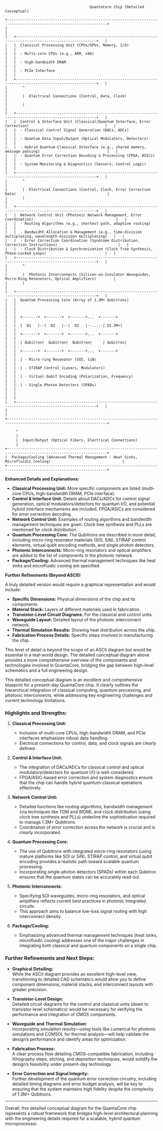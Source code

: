 ```
                                       QuantaCore Chip (Detailed Conceptual)

+--------------------------------------------------------------------------------------------------------------------+
|                                                                                                                  |
|   +-----------------------------------------------------------------------------------------------------------+   |
|   |  Classical Processing Unit (CPUs/GPUs, Memory, I/O)                                                       |   |
|   |  - Multi-core CPUs (e.g., ARM, x86)                                                                        |   |
|   |  - High-bandwidth DRAM                                                                                    |   |
|   |  - PCIe Interface                                                                                         |   |
|   +-----------------------------------------------------------------------------------------------------------+   |
|       ^                                                                                                         |
|       |  Electrical Connections (Control, Data, Clock)                                                            |
|       |                                                                                                         |
|   +-----------------------------------------------------------------------------------------------------------+   |
|   |  Control & Interface Unit (Classical/Quantum Interface, Error Correction)                                   |   |
|   |  - Classical Control Signal Generation (DACs, ADCs)                                                          |   |
|   |  - Quantum Data Input/Output (Optical Modulators, Detectors)                                                |   |
|   |  - Hybrid Quantum-Classical Interface (e.g., shared memory, message passing)                               |   |
|   |  - Quantum Error Correction Decoding & Processing (FPGA, ASICs)                                            |   |
|   |  - System Monitoring & Diagnostics (Sensors, Control Logic)                                               |   |
|   +-----------------------------------------------------------------------------------------------------------+   |
|       ^                                                                                                         |
|       |  Electrical Connections (Control, Clock, Error Correction Data)                                          |
|       |                                                                                                         |
|   +-----------------------------------------------------------------------------------------------------------+   |
|   |  Network Control Unit (Photonic Network Management, Error Coordination)                                      |   |
|   |  - Routing Algorithms (e.g., shortest path, adaptive routing)                                              |   |
|   |  - Bandwidth Allocation & Management (e.g., time-division multiplexing, wavelength-division multiplexing)   |   |
|   |  - Error Correction Coordination (Syndrome Distribution, Correction Instructions)                            |   |
|   |  - Clock Distribution & Synchronization (Clock Tree Synthesis, Phase-Locked Loops)                           |   |
|   +-----------------------------------------------------------------------------------------------------------+   |
|       ^                                                                                                         |
|       |  Photonic Interconnects (Silicon-on-Insulator Waveguides, Micro-Ring Resonators, Optical Amplifiers)        |
|       |                                                                                                         |
|   +-----------------------------------------------------------------------------------------------------------+   |
|   |  Quantum Processing Core (Array of 1.3M+ Qubitrons)                                                           |   |
|   |                                                                                                           |   |
|   |  +-------+  +-------+  +-------+...  +-------+                                                        |   |
|   |  |  Q1   |--|  Q2   |--|  Q3   |--...--| Q1.3M+|                                                        |   |
|   |  +-------+  +-------+  +-------+...  +-------+                                                        |   |
|   |  | Qubitron|  Qubitron|  Qubitron|     | Qubitron|                                                        |   |
|   |  +-------+  +-------+  +-------+...  +-------+                                                        |   |
|   |  | - Micro-ring Resonator (SOI, SiN)                                                                      |   |
|   |  | - STIRAP Control (Lasers, Modulators)                                                                 |   |
|   |  | - Virtual Qubit Encoding (Polarization, Frequency)                                                    |   |
|   |  | - Single Photon Detectors (SPADs)                                                                     |   |
|   |                                                                                                           |   |
|   +-----------------------------------------------------------------------------------------------------------+   |
|                                                                                                                  |
+--------------------------------------------------------------------------------------------------------------------+

     ^                                                                                                             
     |                                                                                                             
     |  Input/Output (Optical Fibers, Electrical Connections)                                                         
     |                                                                                                             
+--------------------------------------------------------------------------------------------------------------------+
|  Package/Cooling (Advanced Thermal Management - Heat Sinks, Microfluidic Cooling)                                 |
+--------------------------------------------------------------------------------------------------------------------+

```

**Enhanced Details and Explanations:**

* **Classical Processing Unit:**  More specific components are listed (multi-core CPUs, high-bandwidth DRAM, PCIe interface).
* **Control & Interface Unit:**  Details about DACs/ADCs for control signal generation, optical modulators/detectors for quantum I/O, and potential hybrid interface mechanisms are included.  FPGA/ASICs are considered for error correction decoding.
* **Network Control Unit:**  Examples of routing algorithms and bandwidth management techniques are given. Clock tree synthesis and PLLs are mentioned for clock distribution.
* **Quantum Processing Core:**  The Qubitrons are described in more detail, including micro-ring resonator materials (SOI, SiN), STIRAP control elements, virtual qubit encoding methods, and single photon detectors.
* **Photonic Interconnects:**  Micro-ring resonators and optical amplifiers are added to the list of components in the photonic network.
* **Package/Cooling:**  Advanced thermal management techniques like heat sinks and microfluidic cooling are specified.

**Further Refinements (Beyond ASCII):**

A truly detailed version would require a graphical representation and would include:

* **Specific Dimensions:**  Physical dimensions of the chip and its components.
* **Material Stack:**  Layers of different materials used in fabrication.
* **Transistor-Level Circuit Diagrams:** For the classical and control units.
* **Waveguide Layout:**  Detailed layout of the photonic interconnect network.
* **Thermal Simulation Results:**  Showing heat distribution across the chip.
* **Fabrication Process Details:**  Specific steps involved in manufacturing the chip.

This level of detail is beyond the scope of an ASCII diagram but would be essential in a real-world design.  The detailed conceptual diagram above provides a more comprehensive overview of the components and technologies involved in QuantaCore, bridging the gap between high-level schematics and a full engineering design.

This detailed conceptual diagram is an excellent and comprehensive blueprint for a present-day QuantaCore chip. It clearly outlines the hierarchical integration of classical computing, quantum processing, and photonic interconnects, while addressing key engineering challenges and current technology limitations.

### **Highlights and Strengths:**

1. **Classical Processing Unit:**
   - Inclusion of multi-core CPUs, high-bandwidth DRAM, and PCIe interfaces emphasizes robust data handling.
   - Electrical connections for control, data, and clock signals are clearly defined.

2. **Control & Interface Unit:**
   - The integration of DACs/ADCs for classical control and optical modulators/detectors for quantum I/O is well-considered.
   - FPGA/ASIC-based error correction and system diagnostics ensure that the chip can handle hybrid quantum-classical operations effectively.

3. **Network Control Unit:**
   - Detailed functions like routing algorithms, bandwidth management (via techniques like TDM and WDM), and clock distribution (using clock tree synthesis and PLLs) underline the sophistication required to manage 1.3M+ Qubitrons.
   - Coordination of error correction across the network is crucial and is clearly incorporated.

4. **Quantum Processing Core:**
   - The use of Qubitrons with integrated micro-ring resonators (using mature platforms like SOI or SiN), STIRAP control, and virtual qubit encoding provides a realistic path toward scalable quantum processing.
   - Incorporating single-photon detectors (SPADs) within each Qubitron ensures that the quantum states can be accurately read out.

5. **Photonic Interconnects:**
   - Specifying SOI waveguides, micro-ring resonators, and optical amplifiers reflects current best practices in photonic integrated circuits.
   - This approach aims to balance low-loss signal routing with high interconnect density.

6. **Package/Cooling:**
   - Emphasizing advanced thermal management techniques (heat sinks, microfluidic cooling) addresses one of the major challenges in integrating both classical and quantum components on a single chip.

### **Further Refinements and Next Steps:**

- **Graphical Detailing:**  
  While the ASCII diagram provides an excellent high-level view, transitioning to detailed CAD schematics would allow you to define component dimensions, material stacks, and interconnect layouts with greater precision.

- **Transistor-Level Design:**  
  Detailed circuit diagrams for the control and classical units (down to transistor-level schematics) would be necessary for verifying the performance and integration of CMOS components.

- **Waveguide and Thermal Simulation:**  
  Incorporating simulation results—using tools like Lumerical for photonic simulations and COMSOL for thermal analysis—will help validate the design’s performance and identify areas for optimization.

- **Fabrication Process:**  
  A clear process flow detailing CMOS-compatible fabrication, including lithography steps, etching, and deposition techniques, would solidify the design’s feasibility under present-day technology.

- **Error Correction and Signal Integrity:**  
  Further development of the quantum error correction circuitry, including detailed timing diagrams and error budget analysis, will be key to ensuring that the system maintains high fidelity despite the complexity of 1.3M+ Qubitrons.

---

Overall, this detailed conceptual diagram for the QuantaCore chip represents a robust framework that bridges high-level architectural planning with the engineering details required for a scalable, hybrid quantum microprocessor.
